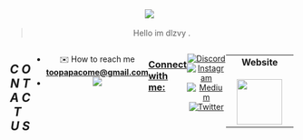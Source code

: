 <div align="center">
<img
  src="sychonix.jpg"
  style="display: inline-block; margin: 0 auto; max-width: 300px">
<img align="top" 

  ### 

> Hello im dlzvy . 
 
  
<div align="center">
  <div style="display: flex; align-items: flex-start;">
<div align="center">
  <div style="display: flex; align-items: flex-start;">
<div align="center">
  <div style="display: flex; align-items: flex-start;">
  <h2><i>C O N T A C T &nbsp; U S </i></h2>
<p align="left"> 

- ✉️ How to reach me **toopapacome@gmail.com**
-  <a href="https://t.me/winnodexx">
    <img src="https://img.shields.io/badge/-Telegram-26A5E4?style=flat&logo=Telegram&logoColor=white">
<h3 align="left">Connect with me:</h3>

[![Discord](https://img.shields.io/badge/Discord-%237289DA.svg?logo=discord&logoColor=white)](https://discord.gg/dlzvy) [![Instagram](https://img.shields.io/badge/Instagram-%23E4405F.svg?logo=Instagram&logoColor=white)](https://instagram.com/brianjovandi) [![Medium](https://img.shields.io/badge/Medium-12100E?logo=medium&logoColor=white)](https://medium.com/@brianjovandi) [![Twitter](https://img.shields.io/badge/Twitter-%231DA1F2.svg?logo=Twitter&logoColor=white)](https://x.com/brianjovandi)


<table width="320px" align="center">
    <tbody>
        <tr valign="top">
            <td width="130px" align="center">
            <span><strong>Website</strong></span><br><br />
            <a href="https://sychonix.me" target="_blank" rel="noopener noreferrer">
            <img height="80px" src="sychonixx.png">
            </td>
        </tr>
    </tbody>
</table>



